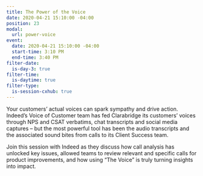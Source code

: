 ```yaml
---
title: The Power of the Voice
date: 2020-04-21 15:10:00 -04:00
position: 23
modal:
  url: power-voice
event:
  date: 2020-04-21 15:10:00 -04:00
  start-time: 3:10 PM
  end-time: 3:40 PM
filter-date:
  is-day-3: true
filter-time:
  is-daytime: true
filter-type:
  is-session-cxhub: true
---
```


Your customers’ actual voices can spark sympathy and drive action. Indeed’s Voice of Customer team has fed Clarabridge its customers’ voices through NPS and CSAT verbatims, chat transcripts and social media captures – but the most powerful tool has been the audio transcripts and the associated sound bites from calls to its Client Success team. 

Join this session with Indeed as they discuss how call analysis has unlocked key issues, allowed teams to review relevant and specific calls for product improvements, and how using “The Voice” is truly turning insights into impact.